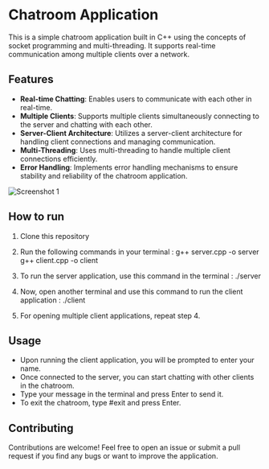 # Chatroom Application

This is a simple chatroom application built in C++ using the concepts of socket programming and multi-threading. It supports real-time communication among multiple clients over a network.

## Features

- **Real-time Chatting**: Enables users to communicate with each other in real-time.
- **Multiple Clients**: Supports multiple clients simultaneously connecting to the server and chatting with each other.
- **Server-Client Architecture**: Utilizes a server-client architecture for handling client connections and managing communication.
- **Multi-Threading**: Uses multi-threading to handle multiple client connections efficiently.
- **Error Handling**: Implements error handling mechanisms to ensure stability and reliability of the chatroom application.

![Screenshot 1](https://github.com/Amol39/chatroom/assets/86824259/3891efd9-ba47-46c0-97fc-b1595348ebde)


## How to run

1. Clone this repository
2. Run the following commands in your terminal :
   g++ server.cpp -o server
   g++ client.cpp -o client

3. To run the server application, use this command in the terminal :
   ./server

4. Now, open another terminal and use this command to run the client application :
   ./client


5. For opening multiple client applications, repeat step 4.

## Usage

- Upon running the client application, you will be prompted to enter your name.
- Once connected to the server, you can start chatting with other clients in the chatroom.
- Type your message in the terminal and press Enter to send it.
- To exit the chatroom, type #exit and press Enter.

## Contributing

Contributions are welcome! Feel free to open an issue or submit a pull request if you find any bugs or want to improve the application.


